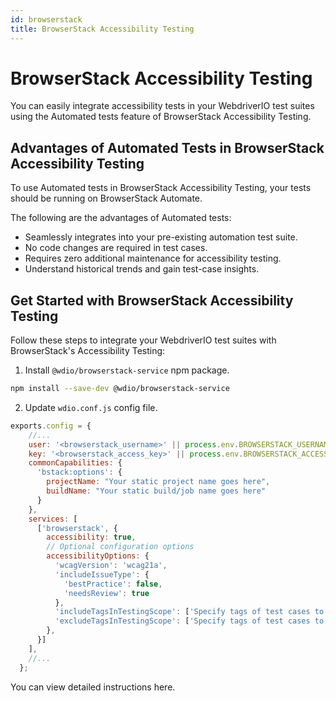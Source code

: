 ```yaml
---
id: browserstack
title: BrowserStack Accessibility Testing
---
```


# BrowserStack Accessibility Testing

You can easily integrate accessibility tests in your WebdriverIO test suites using the Automated tests feature of BrowserStack Accessibility Testing.

## Advantages of Automated Tests in BrowserStack Accessibility Testing

To use Automated tests in BrowserStack Accessibility Testing, your tests should be running on BrowserStack Automate.

The following are the advantages of Automated tests:

- Seamlessly integrates into your pre-existing automation test suite.
- No code changes are required in test cases.
- Requires zero additional maintenance for accessibility testing.
- Understand historical trends and gain test-case insights.

## Get Started with BrowserStack Accessibility Testing

Follow these steps to integrate your WebdriverIO test suites with BrowserStack's Accessibility Testing:

1. Install `@wdio/browserstack-service` npm package.

```bash npm2yarn
npm install --save-dev @wdio/browserstack-service
```

2. Update `wdio.conf.js` config file.

```javascript
exports.config = {
    //...
    user: '<browserstack_username>' || process.env.BROWSERSTACK_USERNAME,
    key: '<browserstack_access_key>' || process.env.BROWSERSTACK_ACCESS_KEY,
    commonCapabilities: {
      'bstack:options': {
        projectName: "Your static project name goes here",
        buildName: "Your static build/job name goes here"
      }
    },
    services: [
      ['browserstack', {
        accessibility: true,
        // Optional configuration options
        accessibilityOptions: {
          'wcagVersion': 'wcag21a',
          'includeIssueType': {
            'bestPractice': false,
            'needsReview': true
          },
          'includeTagsInTestingScope': ['Specify tags of test cases to be included'],
          'excludeTagsInTestingScope': ['Specify tags of test cases to be excluded']
        },
      }]
    ],
    //...
  };
```

You can view detailed instructions here.

